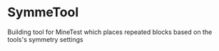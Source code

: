 # SymmeTool

Building tool for MineTest which places repeated blocks based on the tools's symmetry settings 


